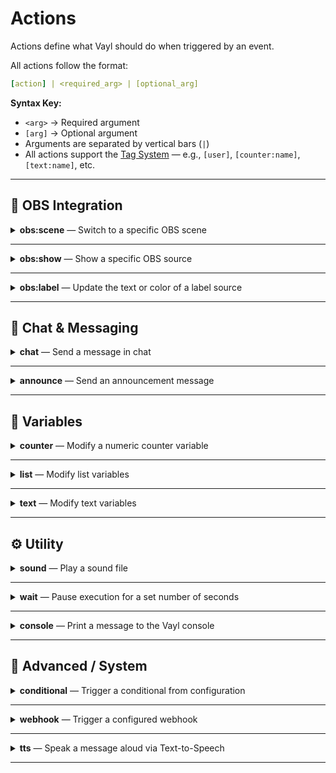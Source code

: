 # **Actions**

Actions define what Vayl should do when triggered by an event.

All actions follow the format:
```yaml
[action] | <required_arg> | [optional_arg]
```

**Syntax Key:**
- `<arg>` → Required argument  
- `[arg]` → Optional argument  
- Arguments are separated by vertical bars (`|`)  
- All actions support the [Tag System](tags.md) — e.g., `[user]`, `[counter:name]`, `[text:name]`, etc.

---

## 🧩 **OBS Integration**

<details>
<summary><strong>obs:scene</strong> — Switch to a specific OBS scene</summary>

**Syntax:**
```yaml
obs:scene | <scene_name>
```

**Example:**
```yaml
- obs:scene | Starting Soon
```

| Argument | Description |
|-----------|-------------|
| **scene_name** | The exact name of the OBS scene. |

</details>

---

<details>
<summary><strong>obs:show</strong> — Show a specific OBS source</summary>

**Syntax:**
```yaml
obs:show | <source>
```

**Example:**
```yaml
- obs:show | Webcam
```

| Argument | Description |
|-----------|-------------|
| **source** | Source name in OBS. |

</details>

---

<details>
<summary><strong>obs:label</strong> — Update the text or color of a label source</summary>

**Syntax:**
```yaml
obs:label | <source> | <text> | [color]
```

**Example:**
```yaml
- obs:label | StreamTitle | [counter:subs] Subs | #FFFFFF
```

| Argument | Description |
|-----------|-------------|
| **source** | Label source name in OBS. |
| **text** | Text content to display. |
| **color** | Optional hex color (e.g. `#FFFFFF`). |

</details>

---

## 💬 **Chat & Messaging**

<details>
<summary><strong>chat</strong> — Send a message in chat</summary>

**Syntax:**
```yaml
chat | <message>
```

**Example:**
```yaml
- chat | Hello [user]!
```

| Argument | Description |
|-----------|-------------|
| **message** | Message to send. Supports tags. |

</details>

---

<details>
<summary><strong>announce</strong> — Send an announcement message</summary>

**Syntax:**
```yaml
announce | <message>
```

**Example:**
```yaml
- announce | Stream starting soon!
```

| Argument | Description |
|-----------|-------------|
| **message** | Text for the announcement. |

</details>

---

## 🔢 **Variables**

<details>
<summary><strong>counter</strong> — Modify a numeric counter variable</summary>

**Syntax:**
```yaml
counter | <name> | <action> | [amount]
```

**Example:**
```yaml
- counter | deaths | increase | 1
```

| Argument | Description |
|-----------|-------------|
| **name** | Counter variable name. |
| **action** | One of `set`, `increase`, `decrease`, `multiply`, `divide`. |
| **amount** | Optional numeric value to apply. |

</details>

---

<details>
<summary><strong>list</strong> — Modify list variables</summary>

**Syntax:**
```yaml
list | <name> | <action> | [text]
```

**Example:**
```yaml
- list | viewers | add | [user]
```

| Argument | Description |
|-----------|-------------|
| **name** | List variable name. |
| **action** | One of `add`, `remove`, `clear`. |
| **text** | Optional item text for add/remove. |

</details>

---

<details>
<summary><strong>text</strong> — Modify text variables</summary>

**Syntax:**
```yaml
text | <name> | <action> | <text>
```

**Example:**
```yaml
- text | status | set | Stream is live!
```

| Argument | Description |
|-----------|-------------|
| **name** | Variable name. |
| **action** | One of `set` or `append`. |
| **text** | The text content to use. |

</details>

---

## ⚙️ **Utility**

<details>
<summary><strong>sound</strong> — Play a sound file</summary>

**Syntax:**
```yaml
sound | <file_name>
```

**Example:**
```yaml
- sound | ding.wav
```

| Argument | Description |
|-----------|-------------|
| **file_name** | The sound file name (must exist in the `sounds` folder). |

</details>

---

<details>
<summary><strong>wait</strong> — Pause execution for a set number of seconds</summary>

**Syntax:**
```yaml
wait | <seconds>
```

**Example:**
```yaml
- wait | 5
```

| Argument | Description |
|-----------|-------------|
| **seconds** | Time to wait (can be decimal). |

</details>

---

<details>
<summary><strong>console</strong> — Print a message to the Vayl console</summary>

**Syntax:**
```yaml
console | <message>
```

**Example:**
```yaml
- console | Action triggered successfully
```

| Argument | Description |
|-----------|-------------|
| **message** | Text to print to the console. |

</details>

---

## 🧠 **Advanced / System**

<details>
<summary><strong>conditional</strong> — Trigger a conditional from configuration</summary>

**Syntax:**
```yaml
conditional | <name>
```

**Example:**
```yaml
- conditional | hype_start
```

| Argument | Description |
|-----------|-------------|
| **name** | Conditional name or `name:subname`. |

</details>

---

<details>
<summary><strong>webhook</strong> — Trigger a configured webhook</summary>

**Syntax:**
```yaml
webhook | <name>
```

**Example:**
```yaml
- webhook | discord_notify
```

| Argument | Description |
|-----------|-------------|
| **name** | Webhook name (defined in `configuration/webhook`). |

</details>

---

<details>
<summary><strong>tts</strong> — Speak a message aloud via Text-to-Speech</summary>

**Syntax:**
```yaml
tts | <voice> | <message> | [halt] | [char_limit]
```

**Example:**
```yaml
- tts | Ivy | [user_input] | true | 500
```

| Argument | Description |
|-----------|-------------|
| **voice** | Voice name (e.g. `Ivy`, `Brian`). |
| **message** | Message text to speak. |
| **halt** | Optional boolean — wait for speech before continuing. |
| **char_limit** | Optional integer — skip if message exceeds this length. |

</details>

---
